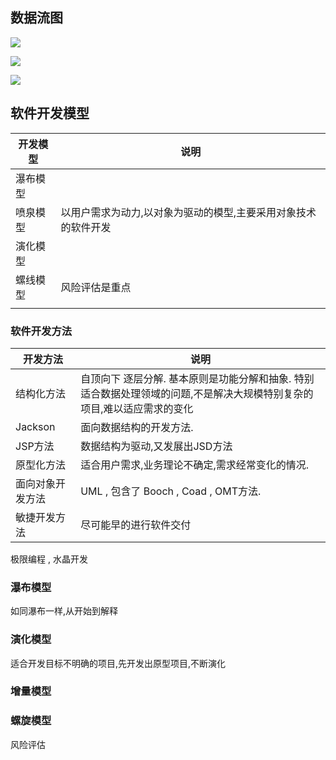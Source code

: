 ## 数据流图

![](9.结构化开发方法-20240201133859493.webp)


![](9.结构化开发方法-20240201134104393.webp)


![](9.结构化开发方法-20240201134125896.webp)



## 软件开发模型 


| 开发模型 | 说明                               |
| ---- | -------------------------------- |
| 瀑布模型 |                                  |
| 喷泉模型 | 以用户需求为动力,以对象为驱动的模型,主要采用对象技术的软件开发 |
| 演化模型 |                                  |
| 螺线模型 | 风险评估是重点                          |
|      |                                  |


### 软件开发方法


| 开发方法     | 说明                                                              |
| -------- | --------------------------------------------------------------- |
| 结构化方法    | 自顶向下 逐层分解. 基本原则是功能分解和抽象. 特别适合数据处理领域的问题,不是解决大规模特别复杂的项目,难以适应需求的变化 |
| Jackson  | 面向数据结构的开发方法.                                                    |
| JSP方法    | 数据结构为驱动,又发展出JSD方法                                               |
| 原型化方法    | 适合用户需求,业务理论不确定,需求经常变化的情况.                                       |
| 面向对象开发方法 | UML , 包含了 Booch , Coad , OMT方法.                                 |
| 敏捷开发方法   | 尽可能早的进行软件交付                                                     |


极限编程 , 水晶开发 


### 瀑布模型 

如同瀑布一样,从开始到解释 


### 演化模型 

适合开发目标不明确的项目,先开发出原型项目,不断演化


### 增量模型 

### 螺旋模型 

风险评估
